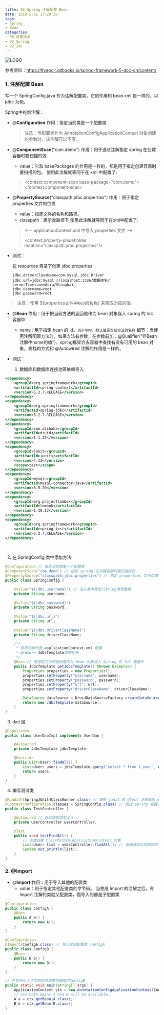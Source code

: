 ```yaml
---
title: 02-Spring 注解配置 Bean
date: 2018-5-31 17:20:30
tags:
- Spring
- Bean
categories: 
- 08_框架技术
- 02_Spring
- 02_IoC
---
```




![LOGO](https://jy-imgs.oss-cn-beijing.aliyuncs.com/img/20200617144911.png)



参考资料：https://lfvepclr.gitbooks.io/spring-framework-5-doc-cn/content/





### 1. 注解配置 Bean

写一个 SpringConfig.java 作为注解配置类，它的作用和 bean.xml 是一样的。以 jdbc 为例。

Spring中的新注解：

* @**Configuration**
    作用：指定当前类是一个配置类

    > 注意：当配置类作为 AnnotationConfigApplicationContext 对象创建的参数时，该注解可以不写。

* @**ComponentScan**("com.demo")
    作用：用于通过注解指定 spring 在创建容器时要扫描的包

    * value：它和 basePackages 的作用是一样的，都是用于指定创建容器时要扫描的包。
        使用此注解就等同于在 xml 中配置了:

    > \<context:component-scan base-package="com.demo">\</context:component-scan>

* @**PropertySource**("classpath:jdbc.properties")
    作用：用于指定 properties 文件的位置

    * value：指定文件的名称和路径。
    * classpath：表示类路径下
        使用此注解就等同于在xml中配置了:

    > \<!-- applicationContext.xml 中导入 properties 文件 -->
    >
    > \<context:property-placeholder location="classpath:jdbc.properties"/>



* 测试：

    在 resources 目录下创建 jdbc.properties

    ```properties
    jdbc.driverClassName=com.mysql.jdbc.Driver
    jdbc.url=jdbc:mysql://localhost:3306/数据库名?serverTimezone=Asia/Shanghai
    jdbc.username=root
    jdbc.password=root
    ```

    

> 注意：使用 ${properties文件中key的名称} 来获取对应的值。



* @**Bean**
    作用：用于把当前方法的返回值作为 bean 对象存入 spring 的 IoC 容器中
    * name : 用于指定 bean 的 id。`当不写时，默认值是当前方法的名称`
        细节：当使用注解配置方法时，如果方法有参数，在参数前加：@Qualifier("@Bean注解中name的值")，spring框架会去容器中查找有没有可用的 bean 对象，查找的方式和 @Autowired 注解的作用是一样的。

* 测试：

 	1. 数据库和数据库连接池等依赖导入

```xml
<dependency>
    <groupId>org.springframework</groupId>
    <artifactId>spring-context</artifactId>
    <version>5.2.7.RELEASE</version>
</dependency>
<dependency>
    <groupId>org.springframework</groupId>
    <artifactId>spring-jdbc</artifactId>
    <version>5.2.7.RELEASE</version>
</dependency>
<dependency>
    <groupId>com.alibaba</groupId>
    <artifactId>druid</artifactId>
    <version>1.1.22</version>
</dependency>
<dependency>
    <groupId>junit</groupId>
    <artifactId>junit</artifactId>
    <version>4.13</version>
    <scope>test</scope>
</dependency>
<dependency>
    <groupId>mysql</groupId>
    <artifactId>mysql-connector-java</artifactId>
    <version>8.0.20</version>
</dependency>
<dependency>
    <groupId>org.projectlombok</groupId>
    <artifactId>lombok</artifactId>
    <version>1.18.12</version>
</dependency>
<dependency>
    <groupId>org.springframework</groupId>
    <artifactId>spring-test</artifactId>
    <version>5.2.7.RELEASE</version>
</dependency>
```

​    

2. 在 SpringConfig 类中添加方法

```java
@Configuration // 指定当前类是一个配置类
@ComponentScan("com.demo") // 指定 spring 在创建容器时要扫描的包
@PropertySource("classpath:jdbc.properties") // 指定 properties 文件位置
public class SpringConfig {

    @Value("${jdbc.username}") // 注入基本类型/String类型数据
    private String username;
    
    @Value("${jdbc.password}")
    private String password;
    
    @Value("${jdbc.url}")
    private String url;
    
    @Value("${jdbc.driverClassName}")
    private String driverClassName;

    /**
     * 使用注解代替 applicationContext.xml 配置
     * @return JdbcTemplate类的实例
     */
    @Bean // 把当前方法的返回值作为 bean 对象存入 Spring 的 IoC 容器中
    public JdbcTemplate getJdbcTemplate() throws Exception {
        Properties properties = new Properties();
        properties.setProperty("username", username);
        properties.setProperty("password", password);
        properties.setProperty("url", url);
        properties.setProperty("driverClassName", driverClassName);

        DataSource dataSource = DruidDataSourceFactory.createDataSource(properties);
        return new JdbcTemplate(dataSource);
    }
}
```



3. dao 层

```java
@Repository
public class UserDaoImpl implements UserDao {

    @Autowired
    private JdbcTemplate jdbcTemplate;

    @Override
    public List<User> findAll() {
        List<User> users = jdbcTemplate.query("select * from t_user", new BeanPropertyRowMapper<>(User.class));
        return users;
    }
}
```



4. 编写测试类

```java
@RunWith(SpringJUnit4ClassRunner.class) // 替换 junit 的 @Test 注解底层 main 方法为 Spring 提供的
@ContextConfiguration(classes = SpringConfig.class) // 指定 Spring 容器的创建基于 注解
public class TestController {

    @Autowired // 自动按照类型注入
    private UserController userController;

    @Test
    public void testFindAll() {
        // 无需创建 ClassPathXmlApplicationContext 对象
        List<User> list = userController.findAll(); // 直接通过三层架构的 控制层 调用方法执行
        System.out.println(list);
    }
}
```





### 2. @Import 

* @**Import**
    作用：用于导入其他的配置类
    * value：用于指定其他配置类的字节码。
        当使用 Import 的注解之后，有 Import 注解的类就父配置类，而导入的都是子配置类

```java
@Configuration
public class ConfigA {
    @Bean
    public A a() {
    	return new A();
	}
} 

@Configuration
@Import(ConfigA.class) // 导入其他配置类 configA
public class ConfigB {
    @Bean
    public B b() {
    	return new B();
    }
}
```

```java
// 在实例化上下文时仅仅需要明确提供ConfigB
public static void main(String[] args) {
	ApplicationContext ctx = new AnnotationConfigApplicationContext(ConfigB.class);
    // now both beans A and B will be available...
    A a = ctx.getBean(A.class);
    B b = ctx.getBean(B.class);
}
```

